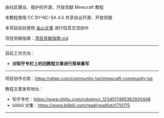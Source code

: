 由社区建设、维护的开源、开放贡献 Minecraft 教程

本教程使用 CC BY-NC-SA 4.0 共享协议开源、开放贡献

本项目目前使用 [金山文章](https://kdocs.cn/l/coiA5aK3MGeW) 进行信息交流协作

项目贡献指南：[项目贡献指南.md](./项目文件/项目贡献指南.md)

---

目前工作方向：
- **对知乎专栏上的旧教程文章进行简单重写**

---

项目协作仓库：https://gitee.com/community-tut/minecraft-community-tut

教程文章发布地址：
- 知乎专栏：https://www.zhihu.com/column/c_1234517495362920448
- bilibili 文集：https://www.bilibili.com/read/readlist/rl710175

-----------------
[qqjin]:http://qm.qq.com/cgi-bin/qm/qr?_wv=1027&k=A-8zn0BJt91fH2PD97Fxd59zhM4ubizx&authKey=c44TmsDUFDBfZz56zp0mesq38qm2IMWQTHRJLuLqIGY11UHAtN91AXfs3q7ePyFB&noverify=0&group_code=749988690
[joinus]:https://img.shields.io/badge/%E8%81%94%E8%90%8C%E7%A4%BE%E5%8C%BA-JoinUS-blue
[website]:https://img.shields.io/badge/%E8%81%94%E8%90%8C%E7%A4%BE%E5%8C%BA-%E5%AE%98%E7%BD%91-blue
[qq]:https://img.shields.io/badge/%E8%81%94%E8%90%8C%E7%A4%BE%E5%8C%BA-%E6%95%99%E7%A8%8B%E7%BB%84QQ%E7%BE%A4-blue?logo=tencentqq
[zhihu]:https://img.shields.io/badge/dynamic/json?url=https%3A%2F%2Fapi.spencerwoo.com%2Fsubstats%2F%3Fsource%3Dzhihu%26queryKey%3Dfindream-1-81&query=%24.data.totalSubs&logo=zhihu&label=%E8%81%94%E8%90%8C-FinDream

